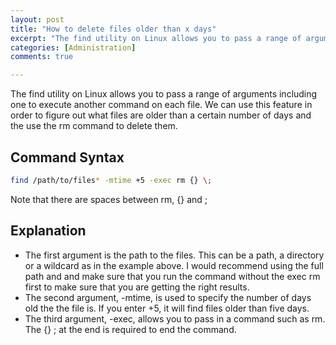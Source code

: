 ```yaml
---
layout: post
title: "How to delete files older than x days"
excerpt: "The find utility on Linux allows you to pass a range of arguments including one to execute another command on each file."
categories: [Administration]
comments: true

---
```


The find utility on Linux allows you to pass a range of arguments including one to execute another command on each file. We can use this feature in order to figure out what files are older than a certain number of days and the use the rm command to delete them.

## Command Syntax

```bash
find /path/to/files* -mtime +5 -exec rm {} \;
```

Note that there are spaces between rm, {} and \;

## Explanation

  * The first argument is the path to the files. This can be a path, a directory or a wildcard as in the example above. I would recommend using the full path and and make sure that you run the command without the exec rm first to make sure that you are getting the right results.
  * The second argument, -mtime, is used to specify the number of days old the the file is. If you enter +5, it will find files older than five days.
  * The third argument, -exec, allows you to pass in a command such as rm. The {} \; at the end is required to end the command.
